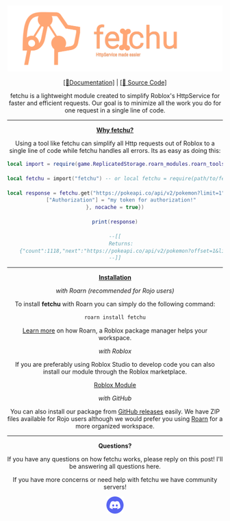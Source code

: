 [![Frame 594|690x215](https://raw.githubusercontent.com/imacodr/fetchu/main/assets/banner.png)](https://imacodr.github.io/fetchu)

<div align="center">

[[📘Documentation]](https://imacodr.github.io/fetchu) | [[📁 Source Code]](https://github.com/imacodr/fetchu)

fetchu is a lightweight module created to simplify Roblox's HttpService for faster and efficient requests. Our goal is to minimize all the work you do for one request in a single line of code.

<hr />

[**Why fetchu?**](https://imacodr.github.io/fetchu/)

Using a tool like fetchu can simplify all Http requests out of Roblox to a single line of code while fetchu handles all errors. Its as easy as doing this:

```lua
local import = require(game.ReplicatedStorage.roarn_modules.roarn_tools)

local fetchu = import("fetchu") -- or local fetchu = require(path/to/fetchu)

local response = fetchu.get("https://pokeapi.co/api/v2/pokemon?limit=1", {headers = {
    ["Authorization"] = "my token for authorization!"
}, nocache = true})

print(response)

--[[
    Returns:
    {"count":1118,"next":"https://pokeapi.co/api/v2/pokemon?offset=1&limit=1","previous":null,"name":"bulbasaur","url":"https://pokeapi.co/api/v2/pokemon/1/"}
--]]
```

<hr />

[**Installation**](https://imacodr.github.io/fetchu/installation/)

_with Roarn (recommended for Rojo users)_

To install **fetchu** with Roarn you can simply do the following command:

```bash
roarn install fetchu
```

[Learn more](https://docs.roarn.space/) on how Roarn, a Roblox package manager helps your workspace.

_with Roblox_

If you are preferably using Roblox Studio to develop code you can also install our module through the Roblox marketplace.

[Roblox Module](https://www.roblox.com/library/8145888425/fetchu)

_with GitHub_

You can also install our package from [GitHub releases](https://github.com/imacodr/fetchu/releases) easily. We have ZIP files available for Rojo users although we would prefer you using [Roarn](https://docs.roarn.space/) for a more organized workspace.

<hr />

**Questions?**

If you have any questions on how fetchu works, please reply on this post! I'll be answering all questions here.

If you have more concerns or need help with fetchu we have community servers!

[![1024-gold 2|40x40](./assets/discord.png)](https://discord.gg/SYtrv9m)

</div>
